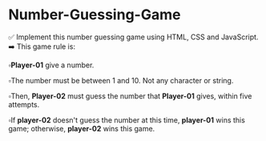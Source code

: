 # Number-Guessing-Game

✅ Implement this number guessing game using HTML, CSS and JavaScript. 
➡️ This game rule is: 

  ▫️**Player-01** give a number. 
  
  ▫️The number must be between 1 and 10. Not any character or string. 
  
  ▫️Then, **Player-02** must guess the number that **Player-01** gives, within five attempts. 
  
  ▫️If **player-02** doesn't guess the number at this time, **player-01** wins this game; otherwise, **player-02** wins this game.

